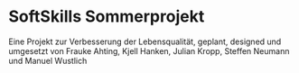 # SoftSkills Sommerprojekt 
Eine Projekt zur Verbesserung der Lebensqualität, geplant, designed und umgesetzt von Frauke Ahting, Kjell Hanken, Julian Kropp, Steffen Neumann und Manuel Wustlich
